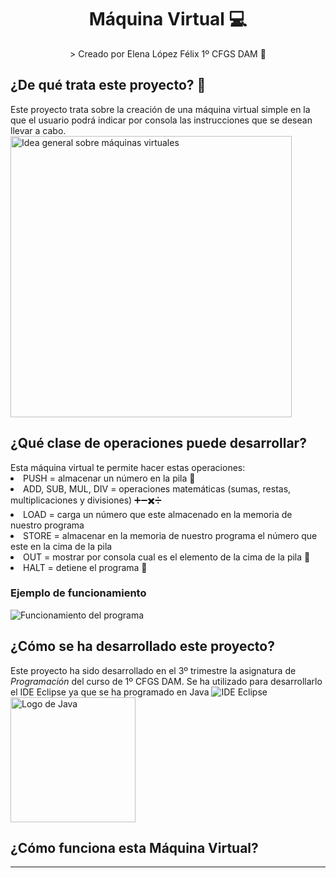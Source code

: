 <div align="center">
<h1 align="center"> Máquina Virtual 💻 </h1>
> Creado por Elena López Félix 1º CFGS DAM 📝
</div>
<h2>¿De qué trata este proyecto? 🤔</h2>
 Este proyecto trata sobre la creación de una máquina virtual simple en la que el usuario podrá indicar por consola las instrucciones que se desean llevar a cabo. 
 <img src="https://www.docpath.com/wp-content/uploads/features-and-advantages-of-virtual-machine-systems.png" alt="Idea general sobre máquinas virtuales" height="450px">
<h2>¿Qué clase de operaciones puede desarrollar? </h2>
Esta máquina virtual te permite hacer estas operaciones:
<li>PUSH = almacenar un número en la pila 📂</li>
<li>ADD, SUB, MUL, DIV = operaciones matemáticas (sumas, restas, multiplicaciones y divisiones) ➕➖✖️➗</li>
<li>LOAD = carga un número que este almacenado en la memoria de nuestro programa</li>
<li>STORE = almacenar en la memoria de nuestro programa el número que este en la cima de la pila</li>
<li>OUT = mostrar por consola cual es el elemento de la cima de la pila 🗻</li>
<li>HALT = detiene el programa 🛑</li>
<h3>Ejemplo de funcionamiento</h3>
<img src="C:\Users\elena\OneDrive\Imágenes\Capturas de pantalla\Captura de pantalla 2024-04-02 163817.png" alt="Funcionamiento del programa">
<h2>¿Cómo se ha desarrollado este proyecto?</h2>
Este proyecto ha sido desarrollado en el 3º trimestre la asignatura de <i>Programación</i> del curso de 1º CFGS DAM. Se ha utilizado para desarrollarlo el IDE Eclipse ya que se ha programado en Java
<img src="https://encrypted-tbn0.gstatic.com/images?q=tbn:ANd9GcT5e61QZcOk2_7CaZAOTtL0KkZTaGLRgdk8gAjymLd_&s" alt="IDE Eclipse">
<img src="https://1000logos.net/wp-content/uploads/2020/09/Java-Logo.png" alt="Logo de Java" width="200px">
<h2>¿Cómo funciona esta Máquina Virtual?</h2>
<hr>

 
